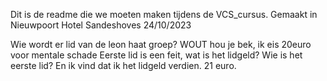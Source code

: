 Dit is de readme die we moeten maken tijdens de VCS_cursus.
Gemaakt in Nieuwpoort Hotel Sandeshoves
24/10/2023

Wie wordt er lid van de leon haat groep?
WOUT hou je bek, ik eis 20euro voor mentale schade
Eerste lid is een feit, wat is het lidgeld?
Wie is het eerste lid? En ik vind dat ik het lidgeld verdien. 21 euro.